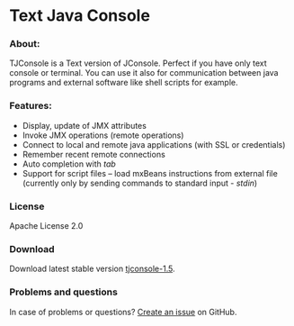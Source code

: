 Text Java Console
=================

### About:
TJConsole is a Text version of JConsole.
Perfect if you have only text console or terminal. You can use it also for communication between java programs and external software like shell scripts for example.

### Features:

 * Display, update of JMX attributes
 * Invoke JMX operations (remote operations)
 * Connect to local and remote java applications (with SSL or credentials)
 * Remember recent remote connections
 * Auto completion with _tab_
 * Support for script files – load mxBeans instructions from external file    (currently only by sending commands to standard input - _stdin_)

### License
Apache License 2.0

### Download
Download latest stable version [tjconsole-1.5](https://github.com/m-szalik/tjconsole/tjconsole-1.5).

### Problems and questions
In case of problems or questions? [Create an issue](https://github.com/m-szalik/tjconsole/issues) on GitHub.

